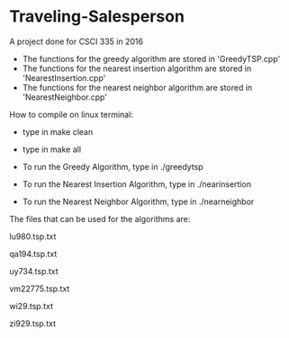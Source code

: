 # Traveling-Salesperson

A project done for CSCI 335 in 2016

- The functions for the greedy algorithm are stored in 'GreedyTSP.cpp'
- The functions for the nearest insertion algorithm are stored in 'NearestInsertion.cpp'
- The functions for the nearest neighbor algorithm are stored in 'NearestNeighbor.cpp'

How to compile on linux terminal:
- type in make clean
- type in make all

- To run the Greedy Algorithm, type in ./greedytsp <filename>
- To run the Nearest Insertion Algorithm, type in ./nearinsertion <filename>
- To run the Nearest Neighbor Algorithm, type in ./nearneighbor <filename>
  
The files that can be used for the algorithms are:
  
lu980.tsp.txt
  
qa194.tsp.txt

uy734.tsp.txt

vm22775.tsp.txt

wi29.tsp.txt

zi929.tsp.txt
